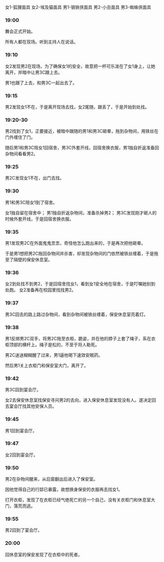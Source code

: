 女1-狐狸面具
女2-埃及猫面具
男1-钢铁侠面具
男2-小丑面具
男3-蜘蛛侠面具

### 19:00

舞会正式开始。

所有人都在现场。听到主持人在说话。



### 19:10

女2发现男2在现场，为了确保女1的安全，故意把一杯可乐泼在了女1身上，让她离开，并暗中让男3C跟上去。

男1也跟了上去，和男3C一起出去了。



### 19:15

男2发现女1不在，于是离开现场去找，女2尾随，跟丢了，于是开始到处找。



### 19:20-30

男2找到了女1，正要接近，被暗中跟随的男1和男3C砸晕，拖到杂物间，用铁丝在门外缠住了门。

随后男1和男3C陪女1回宿舍，男3C外套开线，回宿舍换衣服，男1独自折返准备回杂物间看看男2。


### 19:25

男2C发现女1不在，出门去找。

### 19:30
男1和男3C陪女1到了宿舍。

女1独自留在宿舍中；
男1独自折返杂物间，准备杀掉男2；
男3C发现刚才砸人的时候外套开线，于是回宿舍换衣服。


### 19:35

男1发现男2C在外面鬼鬼祟祟，奇怪他怎么跑出来的，于是再次把他砸晕。

于是男1想把男2C拖回杂物间并杀害，却发现杂物间的门依然被铁丝缠着，于是拖至了隔壁的保安休息室。


### 19:36
女2到处找不到男2，于是回宿舍找女1，看到女1安全地在宿舍，于是叮嘱她别到处跑。
女2准备再在校园里找找男2。

### 19:37

男3C回去的路上路过杂物间，看到杂物间被铁丝缠着，保安休息室亮着灯。


### 19:38

男1反绑男2C双手，将男2C拖至衣柜，跪姿，并在他的脖子上套了绳子，系在衣柜顶部的横杆上。绳子是松的，不至于将人勒死。

男2C迷迷糊糊醒了过来，男1逼他喝下速效安眠药。

然后男1关上衣柜门和保安室大门，离开了。


### 19:42

男3C回到宴会厅。

女2去保安休息室找保安寻问男2的去向，进入保安休息室发现没有人。遂决定回去宴会厅找其他安保人员。



### 19:45

男1回到宴会厅。



### 19:47

女2回到宴会厅。



### 19:50

男2在杂物间醒来，从后窗翻出后进入了保安室。

因他觉得自己的行踪已暴露，故想换身保安的衣服再去找女1。

打开衣柜，发现了在衣柜已经气绝死亡的另一个自己，没有关衣柜门和休息室大门，落荒而逃。



### 19:55

男2回到了宴会厅。



### 20:00

回休息室的保安发现了在衣柜中的死者。











